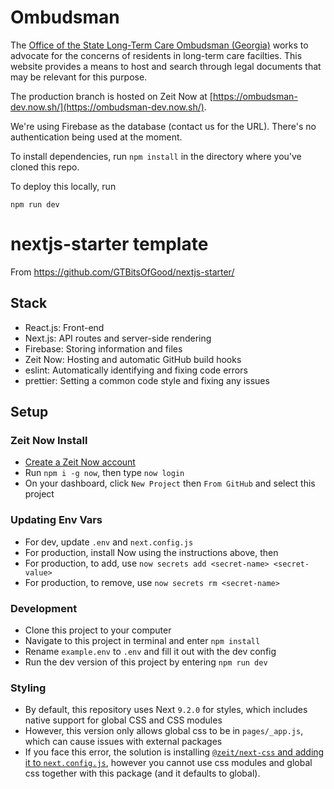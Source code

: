 # Ombudsman

The [Office of the State Long-Term Care Ombudsman (Georgia)](https://www.georgiaombudsman.org/) works to advocate for the concerns of residents in long-term care facilties. This website provides a means to host and search through legal documents that may be relevant for this purpose.

The production branch is hosted on Zeit Now at [https://ombudsman-dev.now.sh/](https://ombudsman-dev.now.sh/). 

We're using Firebase as the database (contact us for the URL). There's no authentication being used at the moment.

To install dependencies, run `npm install` in the directory where you've cloned this repo.

To deploy this locally, run

```
npm run dev
```

# nextjs-starter template

From https://github.com/GTBitsOfGood/nextjs-starter/ 

## Stack
* React.js: Front-end
* Next.js: API routes and server-side rendering
* Firebase: Storing information and files
* Zeit Now: Hosting and automatic GitHub build hooks
* eslint: Automatically identifying and fixing code errors
* prettier: Setting a common code style and fixing any issues

## Setup

### Zeit Now Install

- [Create a Zeit Now account](https://zeit.co)
- Run `npm i -g now`, then type `now login`
- On your dashboard, click `New Project` then `From GitHub` and select this project

### Updating Env Vars
- For dev, update `.env` and `next.config.js`
- For production, install Now using the instructions above, then
- For production, to add, use `now secrets add <secret-name> <secret-value>`
- For production, to remove, use `now secrets rm <secret-name>`

### Development
- Clone this project to your computer
- Navigate to this project in terminal and enter `npm install`
- Rename `example.env` to `.env` and fill it out with the dev config
- Run the dev version of this project by entering `npm run dev`

### Styling
- By default, this repository uses Next `9.2.0` for styles, which includes native support for global CSS and CSS modules
- However, this version only allows global css to be in `pages/_app.js`, which can cause issues with external packages
- If you face this error, the solution is installing [`@zeit/next-css` and adding it to `next.config.js`](https://github.com/zeit/next-plugins/tree/master/packages/next-css), however you cannot use css modules and global css together with this package (and it defaults to global).
